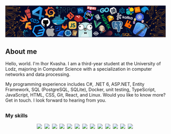 ![](./assets/languages.png)

## About me

Hello, world. I'm Ihor Kvasha. I am a third-year student at the University of Lodz, majoring in Computer Science with a specialization in computer networks and data processing.

My programming experience includes C#, .NET 6, ASP.NET, Entity Framework, SQL (PostgreSQL, SQLite), Docker, unit testing, TypeScript, JavaScript, HTML, CSS, Git, React, and Linux. Would you like to know more? Get in touch. I look forward to hearing from you.

##

### My skills
<p align="center">
  <img src="https://img.shields.io/badge/c%23-informational?style=for-the-badge&logo=csharp&logoColor=white&color=2aa889"/>&nbsp;
  <img src="https://img.shields.io/badge/javascript-informational?style=for-the-badge&logo=javascript&logoColor=white&color=2aa889"/>&nbsp;
  <img src="https://img.shields.io/badge/typescript-informational?style=for-the-badge&logo=typescript&logoColor=white&color=2aa889"/>&nbsp;
  <img src="https://img.shields.io/badge/html-informational?style=for-the-badge&logo=html5&logoColor=white&color=2aa889"/>&nbsp;
  <img src="https://img.shields.io/badge/css-informational?style=for-the-badge&logo=css3&logoColor=white&color=2aa889"/>&nbsp;
  <img src="https://img.shields.io/badge/docker-informational?style=for-the-badge&logo=docker&logoColor=white&color=2aa889"/>&nbsp;
  <img src="https://img.shields.io/badge/postgresql-informational?style=for-the-badge&logo=postgresql&logoColor=white&color=2aa889"/>&nbsp;
  <img src="https://img.shields.io/badge/mysql-informational?style=for-the-badge&logo=mysql&logoColor=white&color=2aa889"/>&nbsp;
  <img src="https://img.shields.io/badge/sqlite-informational?style=for-the-badge&logo=sqlite&logoColor=white&color=2aa889"/>&nbsp;
  <img src="https://img.shields.io/badge/unit testing-informational?style=for-the-badge&logo=testing-library&logoColor=white&color=2aa889"/>&nbsp;
  <img src="https://img.shields.io/badge/react-informational?style=for-the-badge&logo=react&logoColor=white&color=2aa889"/>&nbsp;
  <img src="https://img.shields.io/badge/git-informational?style=for-the-badge&logo=git&logoColor=white&color=2aa889"/>&nbsp;
  <img src="https://img.shields.io/badge/linux-informational?style=for-the-badge&logo=linux&logoColor=white&color=2aa889"/>&nbsp;
</p>


##

